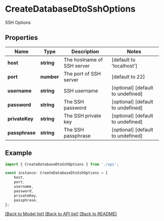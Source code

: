 # CreateDatabaseDtoSshOptions

SSH Options

## Properties

Name | Type | Description | Notes
------------ | ------------- | ------------- | -------------
**host** | **string** | The hostname of SSH server | [default to 'localhost']
**port** | **number** | The port of SSH server | [default to 22]
**username** | **string** | SSH username | [optional] [default to undefined]
**password** | **string** | The SSH password | [optional] [default to undefined]
**privateKey** | **string** | The SSH private key | [optional] [default to undefined]
**passphrase** | **string** | The SSH passphrase | [optional] [default to undefined]

## Example

```typescript
import { CreateDatabaseDtoSshOptions } from './api';

const instance: CreateDatabaseDtoSshOptions = {
    host,
    port,
    username,
    password,
    privateKey,
    passphrase,
};
```

[[Back to Model list]](../README.md#documentation-for-models) [[Back to API list]](../README.md#documentation-for-api-endpoints) [[Back to README]](../README.md)
